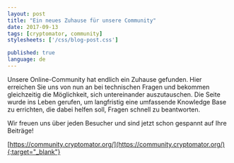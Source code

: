 ```yaml
---
layout: post
title: "Ein neues Zuhause für unsere Community"
date: 2017-09-13
tags: [cryptomator, community]
stylesheets: ['/css/blog-post.css']

published: true
language: de
---
```

Unsere Online-Community hat endlich ein Zuhause gefunden. Hier erreichen Sie uns von nun an bei technischen Fragen und bekommen gleichzeitig die Möglichkeit, sich untereinander auszutauschen. Die Seite wurde ins Leben gerufen, um langfristig eine umfassende Knowledge Base zu errichten, die dabei helfen soll, Fragen schnell zu beantworten.

Wir freuen uns über jeden Besucher und sind jetzt schon gespannt auf Ihre Beiträge!

[https://community.cryptomator.org/](https://community.cryptomator.org/){:target="_blank"}
